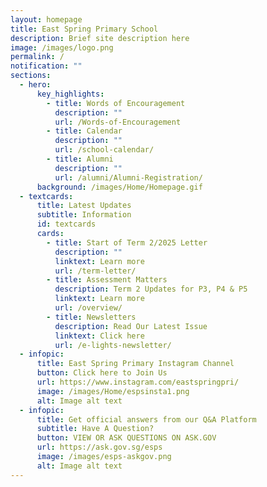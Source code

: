 ```yaml
---
layout: homepage
title: East Spring Primary School
description: Brief site description here
image: /images/logo.png
permalink: /
notification: ""
sections:
  - hero:
      key_highlights:
        - title: Words of Encouragement
          description: ""
          url: /Words-of-Encouragement
        - title: Calendar
          description: ""
          url: /school-calendar/
        - title: Alumni
          description: ""
          url: /alumni/Alumni-Registration/
      background: /images/Home/Homepage.gif
  - textcards:
      title: Latest Updates
      subtitle: Information
      id: textcards
      cards:
        - title: Start of Term 2/2025 Letter
          description: ""
          linktext: Learn more
          url: /term-letter/
        - title: Assessment Matters
          description: Term 2 Updates for P3, P4 & P5
          linktext: Learn more
          url: /overview/
        - title: Newsletters
          description: Read Our Latest Issue
          linktext: Click here
          url: /e-lights-newsletter/
  - infopic:
      title: East Spring Primary Instagram Channel
      button: Click here to Join Us
      url: https://www.instagram.com/eastspringpri/
      image: /images/Home/espsinsta1.png
      alt: Image alt text
  - infopic:
      title: Get official answers from our Q&A Platform
      subtitle: Have A Question?
      button: VIEW OR ASK QUESTIONS ON ASK.GOV
      url: https://ask.gov.sg/esps
      image: /images/esps-askgov.png
      alt: Image alt text
---
```

